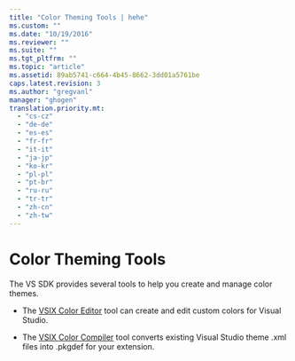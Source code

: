 ```yaml
---
title: "Color Theming Tools | hehe"
ms.custom: ""
ms.date: "10/19/2016"
ms.reviewer: ""
ms.suite: ""
ms.tgt_pltfrm: ""
ms.topic: "article"
ms.assetid: 89ab5741-c664-4b45-8662-3dd01a5761be
caps.latest.revision: 3
ms.author: "gregvanl"
manager: "ghogen"
translation.priority.mt: 
  - "cs-cz"
  - "de-de"
  - "es-es"
  - "fr-fr"
  - "it-it"
  - "ja-jp"
  - "ko-kr"
  - "pl-pl"
  - "pt-br"
  - "ru-ru"
  - "tr-tr"
  - "zh-cn"
  - "zh-tw"
---
```

# Color Theming Tools
The VS SDK provides several tools to help you create and manage color themes.  
  
-   The [VSIX Color Editor](../extensibility-internals/vsix-color-editor.md) tool can create and edit custom colors for Visual Studio.  
  
-   The [VSIX Color Compiler](../extensibility-internals/vsix-color-compiler.md) tool converts existing Visual Studio theme .xml files into .pkgdef for your extension.